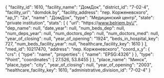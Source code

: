 {
    "facility_id": 1610,
    "facility_name": "ДомДок",
    "district_id": "7-02-4",
    "facility_url": "domdok.by",
    "facility_address": "пер. Корженевского",
    "ap_1": "2а",
    "name": "ДомДок",
    "type": "Медицинский центр",
    "state": "private institution",
    "stats": [
        {
            "url": "https:\/\/www.belriem.by\/",
            "dep_name": null,
            "date_year": null,
            "num_beds_dep": null,
            "num_deps_year": null,
            "num_doctors_dep": null,
            "num_doctors_med": null,
            "year_of_closing": null,
            "year_of_opening": "1924",
            "beds_in_hospital_key": 727,
            "num_beds_facility_year": null,
            "healthcare_facility_key": 1610
        }
    ],
    "med_id": 10217470,
    "address": "пер. Корженевского",
    "coord_x_y": {
        "crs": {
            "type": "name",
            "properties": {
                "name": "EPSG:4326"
            }
        },
        "type": "Point",
        "coordinates": [
            27.526,
            53.8455
        ]
    },
    "place_name": "Минск",
    "place_type": "city",
    "year_of_closing": null,
    "year_of_opening": "2003",
    "healthcare_facility_key": 1610,
    "administrative_division_id": "7-02-4"
}